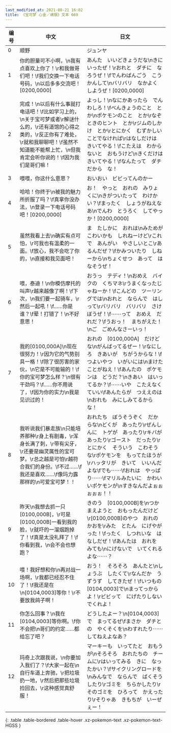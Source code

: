 ```yaml
---
last_modified_at: 2021-08-21 16:02
title: 《宝可梦 心金／魂银》文本 669
---
```

| 编号 | 中文 | 日文 |
| ---- | ---- | ---- |
| 0 | 顺野 | ジュンヤ |
| 1 | 你的胆量可不小啊，\n我有点喜欢上你了！\r和我做哥们吧！\f我们交换一下电话号码，\n以后多多交流吧！[0200,0000] | あんた　いいどきょうだな\nきにいったぜ！\rおれと　ダチに　なろうぜ！\fでんわばんごう　こうかんして\nバリバリ　なかよく　しようぜ！[0200,0000] |
| 2 | 完成！\n以后有什么事就打电话吧！\f比如学习上的，\n关于宝可梦或者\r解谜什么的，\r还有道馆的心得之类的，\r反正你有了难处，\r就和我聊聊吧！\f虽然不知道能不能帮上忙，\n但我肯定会听你说的！\f因为我们是哥们嘛！ | よっし！\nなにかあったら　でんわしろ！\fべんきょうのこと　とか\nポケモンのこと　とか\rなぞときのヒント　とか\rジムのしかけ　とか\rとにかく　むずかしいことでなければ\rはなしだけは　きいてやる！\fこたえは　わからないと　おもうけど\nきくだけは　きいてやる！\fなんたって　ダチだから　な！ |
| 3 | 喂喂，你这什么意思？ | おいおい　ビビってんのかー |
| 4 | 哈哈！你终于\n被我的魅力所折服了吗？\f真拿你没办法，\n登录一下电话号码吧！[0200,0000] | お！　やっと　おれの　みりょくに\nきがついたって　わけかい？\fまったく　しょうがねえなあ\nでんわ　とうろく　してやっか！[0200,0000] |
| 5 | 虽然我看上去\n确实有点可怕，\r可我也有温柔的一面。\f放心，我不会吃了你的，\n直接和我见面吧！ | ま　たしかに　おれは\nみためが　こわいかも　しれねーけど\rこれで　あんがい　やさしいとこ\rあるんだぜ？\fかみついたり　しねーから\nちょくせつ　あって　はなそうぜ！ |
| 6 | 喂，泰迪！\n你模仿摩托的叫声\r越来越像了啊！\f下次，\n我们要一起骑车，\r然后一起吼！\f……你是谁？\f晕！打错了！\n不好意思！　 | おうっ　テディ！\nおめえ　バイクの　くちマネ\rうまくなったじゃねーか！\fこんどの　ツーリングでは\nおれと　ならんで　はしって\rバリバリ　バリバリ　さけぼうぜ！\f⋯⋯って　おめえ　だれだ？\fうおっ！　まちがえた！\nご　ごめんなさーいっ！　 |
| 7 | 我的[0100,000A]\n现在很努力！\r因为它的气势别具一格！\f除了很厉害的家伙，\n它是不可能输的！\f你的宝可梦怎么样？\n很有干劲吗？\f……你不用说了，\f因为你的实力\n我是见识过的！ | おれの　[0100,000A]　だけどな\nがんばってるぜー！\rなにしろ　きあいが　ちがうからな！\fつよいやつ　いがいには\nまけたことがねえ！\fあんたの　ポケモンは　どうだ？\nきあい　はいってるか？\f⋯⋯いや　こたえなくていい\fあんたらが　つええのは\nおれも　みにしみてるから　な！ |
| 8 | 我听说我们暴走族\n只能培养那种\r身上有剧毒，\r浑身长满了刺，\r带有尖牙，\r还要是幽灵属性的宝可梦。\r总之越是可怕\r越符合我们的身份。\f不过……\f我还是喜欢……\f像玛力露那样的\n可爱宝可梦！！ | おれたち　ぼうそうぞく　だからな\nどくが　あったり\rぜんしんに　トゲが　あったり\rキバが　あったり\rゴースト　だったり\rとにかく　そういう　こわそうな\rポケモンを　もってたほうが\rハッタリが　きいて　いいんだよな\fでも⋯⋯\fおれは　やっぱり⋯⋯\fマリルみたいに　かわいいポケモンが\nすきなんだよぉぉぉぉぉ！！ |
| 9 | 昨天\n我想去抓一只[0100,000B]，\r可是[0100,000B]一看到我的脸，\r就吓的一溜烟跑掉了！\f真是太没礼拜了！\f你看到我，\n会不会也想跑？ | きのう　[0100,000B]を\nつかまえようと　おもったんだけど\r[0100,000B]のやつ　おれの　かおを\rみた　とたん　にげやがった！\fったく　しつれいな　はなしだぜ！\fあんたは　おれを　みても\nにげないで　いてくれるよな⋯⋯？ |
| 10 | 喂！我好想和你\n再对战一场啊，\r我都已经忍不住了！\f我还是在\n[0104,0003]等你！\r不要放我鸽子啊！ | おう！　そろそろ　あんたと\nしょうぶ　したくて\rなんだか　うずうず　してきたぜ！\fいつもの　[0104,0003]で\nまってっからよ！\rビビッて　にげたりしないでくれよ！ |
| 11 | 你怎么回事？\n我在[0104,0003]等你啊。\f你不会把\n哥们的约定……都给忘了吧？ | どうしたよー？\n[0104,0003]で　まってるぜ\fまさか　ダチとの　やくそくを\nわすれたり⋯⋯　してねえよなあ？ |
| 12 | 玛奇上次跟我说，\n你要加入我们了？\f大家一起在\n自行车道上奔驰，\r把垃圾扔一地，\r然后把那些垃圾捡回去，\r这种感觉真舒服！ | マーキーも　いってたと　おもうが\nそろそろ　おれたちの　チームに\rはいってみる　きに　なったかい？\fサイクリングロードを\nみんなで　ならんで　ばくそうしたり\rゴミを　ちらかしたり\rそのゴミを　ひろって　かえったり\rそりゃあ　きもちが　いーぜぇー！ |
{: .table .table-bordered .table-hover .xz-pokemon-text .xz-pokemon-text-HGSS }